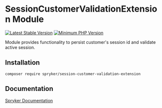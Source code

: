 # SessionCustomerValidationExtension Module
[![Latest Stable Version](https://poser.pugx.org/spryker/session-customer-validation-extension/v/stable.svg)](https://packagist.org/packages/spryker/session-customer-validation-extension)
[![Minimum PHP Version](https://img.shields.io/badge/php-%3E%3D%207.4-8892BF.svg)](https://php.net/)

Module provides functionality to persist customer's session id and validate active session.

## Installation

```
composer require spryker/session-customer-validation-extension
```

## Documentation

[Spryker Documentation](https://docs.spryker.com)
